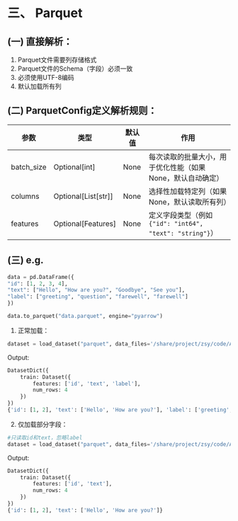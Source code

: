 # 三、 Parquet

## (一) 直接解析：
1. Parquet文件需要列存储格式
2. Parquet文件的Schema（字段）必须一致
3. 必须使用UTF-8编码
4. 默认加载所有列

## (二) ParquetConfig定义解析规则：
| 参数        | 类型                   | 默认值  | 作用                                                    |
|-------------|------------------------|---------|---------------------------------------------------------|
| batch_size  | Optional[int]           | None    | 每次读取的批量大小，用于优化性能（如果 None，默认自动确定） |
| columns     | Optional[List[str]]     | None    | 选择性加载特定列（如果 None，默认读取所有列）            |
| features    | Optional[Features]      | None    | 定义字段类型（例如 `{"id": "int64", "text": "string"}`）  |

## (三) e.g.
```python
data = pd.DataFrame({
"id": [1, 2, 3, 4],
"text": ["Hello", "How are you?", "Goodbye", "See you"],
"label": ["greeting", "question", "farewell", "farewell"]
})

data.to_parquet("data.parquet", engine="pyarrow")
```
1. 正常加载：
```python
dataset = load_dataset("parquet", data_files='/share/project/zsy/code/Agent/test/3.parquet')
```
Output:
```python
DatasetDict({
    train: Dataset({
        features: ['id', 'text', 'label'],
        num_rows: 4
    })
})
{'id': [1, 2], 'text': ['Hello', 'How are you?'], 'label': ['greeting', 'question']}
```

2. 仅加载部分字段：
```python
#只读取id和text，忽略label
dataset = load_dataset("parquet", data_files='/share/project/zsy/code/Agent/test/3.parquet', columns = ['id', 'text'])
```
Output:
```python
DatasetDict({
    train: Dataset({
        features: ['id', 'text'],
        num_rows: 4
    })
})
{'id': [1, 2], 'text': ['Hello', 'How are you?']}
```